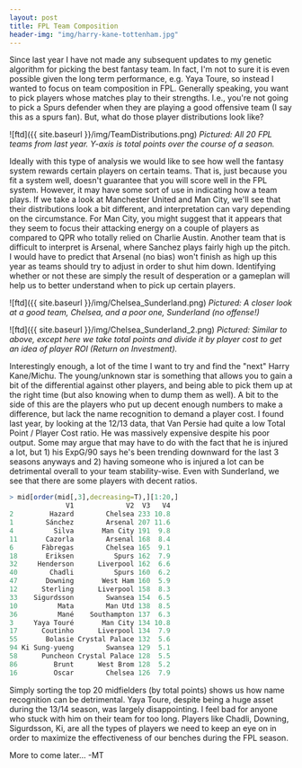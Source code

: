 ```yaml
---
layout: post
title: FPL Team Composition
header-img: "img/harry-kane-tottenham.jpg"
---
```


Since last year I have not made any subsequent updates to my genetic algorithm for picking the best fantasy team. In fact, I'm not to sure it is even possible given the long term performance, e.g. Yaya Toure, so instead I wanted to focus on team composition in FPL. Generally speaking, you want to pick players whose matches play to their strengths. I.e., you're not going to pick a Spurs defender when they are playing a good offensive team (I say this as a spurs fan). But, what do those player distributions look like?

![ftd]({{ site.baseurl }}/img/TeamDistributions.png)
*Pictured: All 20 FPL teams from last year. Y-axis is total points over the course of a season.*

Ideally with this type of analysis we would like to see how well the fantasy system rewards certain players on certain teams. That is, just because you fit a system well, doesn't guarantee that you will score well in the FPL system. However, it may have some sort of use in indicating how a team plays. If we take a look at Manchester United and Man City, we'll see that their distributions look a bit different, and interpretation can vary depending on the circumstance. For Man City, you might suggest that it appears that they seem to focus their attacking energy on a couple of players as compared to QPR who totally relied on Charlie Austin. Another team that is difficult to interpret is Arsenal, where Sanchez plays fairly high up the pitch. I would have to predict that Arsenal (no bias) won't finish as high up this year as teams should try to adjust in order to shut him down. Identifying whether or not these are simply the result of desperation or a gameplan will help us to better understand when to pick up certain players.

![ftd]({{ site.baseurl }}/img/Chelsea_Sunderland.png)
*Pictured: A closer look at a good team, Chelsea, and a poor one, Sunderland (no offense!)*

![ftd]({{ site.baseurl }}/img/Chelsea_Sunderland_2.png)
*Pictured: Similar to above, except here we take total points and divide it by player cost to get an idea of player ROI (Return on Investment).*

Interestingly enough, a lot of the time I want to try and find the "next" Harry Kane/Michu. The young/unknown star is something that allows you to gain a bit of the differential against other players, and being able to pick them up at the right time (but also knowing when to dump them as well). A bit to the side of this are the players who put up decent enough numbers to make a difference, but lack the name recognition to demand a player cost. I found last year, by looking at the 12/13 data, that Van Persie had quite a low Total Point / Player Cost ratio. He was massively expensive despite his poor output. Some may argue that may have to do with the fact that he is injured a lot, but 1) his ExpG/90 says he's been trending downward for the last 3 seasons anyways and 2) having someone who is injured a lot can be detrimental overall to your team stability-wise. Even with Sunderland, we see that there are some players with decent ratios.

~~~ r
> mid[order(mid[,3],decreasing=T),][1:20,]
              V1             V2  V3   V4
2         Hazard        Chelsea 233 10.8
1        Sánchez        Arsenal 207 11.6
4          Silva       Man City 191  9.8
11       Cazorla        Arsenal 168  8.4
6       Fàbregas        Chelsea 165  9.1
18       Eriksen          Spurs 162  7.9
32     Henderson      Liverpool 162  6.6
40        Chadli          Spurs 160  6.2
47       Downing       West Ham 160  5.9
12      Sterling      Liverpool 158  8.3
33    Sigurdsson        Swansea 154  6.5
10          Mata        Man Utd 138  8.5
36          Mané    Southampton 137  6.3
3     Yaya Touré       Man City 134 10.8
17      Coutinho      Liverpool 134  7.9
55       Bolasie Crystal Palace 132  5.6
94 Ki Sung-yueng        Swansea 129  5.1
58      Puncheon Crystal Palace 128  5.5
86         Brunt      West Brom 128  5.2
16         Oscar        Chelsea 126  7.9
~~~

Simply sorting the top 20 midfielders (by total points) shows us how name recognition can be detrimental. Yaya Toure, despite being a huge asset during the 13/14 season, was largely disappointing. I feel bad for anyone who stuck with him on their team for too long. Players like Chadli, Downing, Sigurdsson, Ki, are all the types of players we need to keep an eye on in order to maximize the effectiveness of our benches during the FPL season.

More to come later...
-MT
